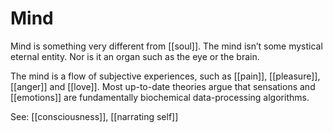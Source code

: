 # Mind

Mind is something very different from [[soul]]. The mind isn’t some mystical eternal entity. Nor is it an organ such as the eye or the brain. 

The mind is a flow of subjective experiences, such as [[pain]], [[pleasure]], [[anger]] and [[love]]. Most up-to-date theories argue that sensations and [[emotions]] are fundamentally biochemical data-processing algorithms.

See: [[consciousness]], [[narrating self]]
